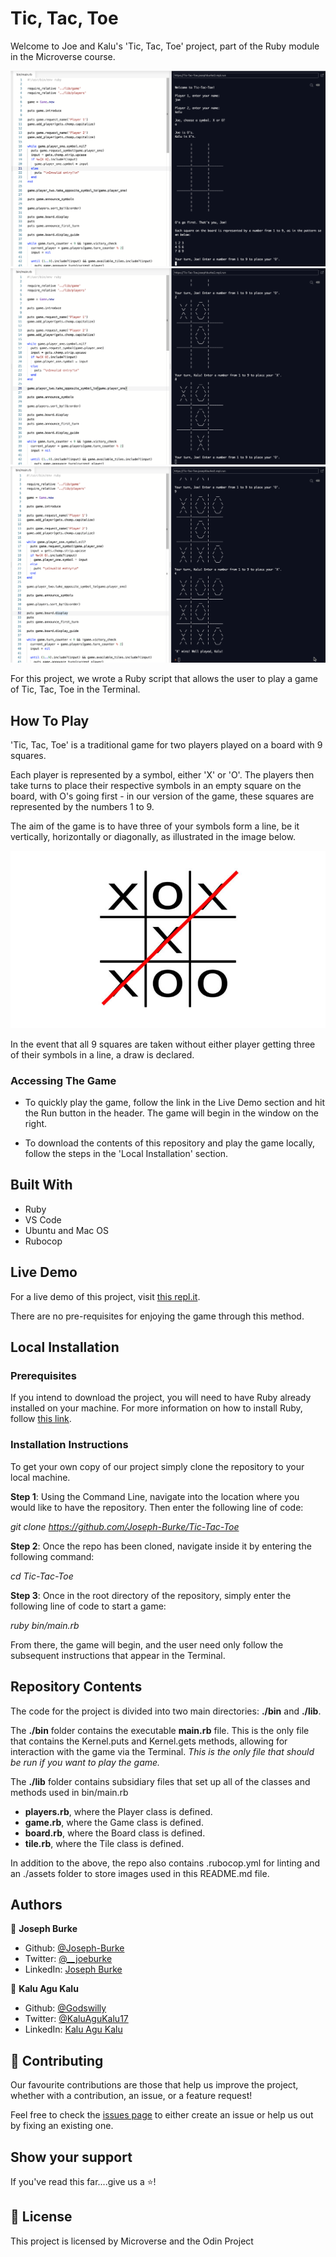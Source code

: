 # Tic, Tac, Toe

Welcome to Joe and Kalu's 'Tic, Tac, Toe' project, part of the Ruby module in the Microverse course.

!['Tic, Tac, Toe' Screenshot 1](./assets/screenshots/tic_tac_toe_screenshot_1.png)
!['Tic, Tac, Toe' Screenshot 2](./assets/screenshots/tic_tac_toe_screenshot_2.png)
!['Tic, Tac, Toe' Screenshot 3](./assets/screenshots/tic_tac_toe_screenshot_3.png)

For this project, we wrote a Ruby script that allows the user to play a game of Tic, Tac, Toe in the Terminal.

## How To Play

'Tic, Tac, Toe' is a traditional game for two players played on a board with 9 squares.

Each player is represented by a symbol, either 'X' or 'O'. The players then take turns to place their respective symbols in an empty square on the board, with O's going first - in our version of the game, these squares are represented by the numbers 1 to 9.

The aim of the game is to have three of your symbols form a line, be it vertically, horizontally or diagonally, as illustrated in the image below.

![A Winning Combination of Tic, Tac, Toe](./assets/game_instructions_image.jpg)

In the event that all 9 squares are taken without either player getting three of their symbols in a line, a draw is declared.

### Accessing The Game

- To quickly play the game, follow the link in the Live Demo section and hit the Run button in the header. The game will begin in the window on the right.

- To download the contents of this repository and play the game locally, follow the steps in the 'Local Installation' section.

## Built With

-   Ruby
-   VS Code
-   Ubuntu and Mac OS
-   Rubocop

## Live Demo

For a live demo of this project, visit [this repl.it](https://repl.it/@JosephBurke2/Tic-Tac-Toe#bin/main.rb).

There are no pre-requisites for enjoying the game through this method.

## Local Installation

### Prerequisites

If you intend to download the project, you will need to have Ruby already installed on your machine. For more information on how to install Ruby, follow [this link](https://www.ruby-lang.org/en/downloads/).

### Installation Instructions

To get your own copy of our project simply clone the repository to your local machine.

**Step 1**: Using the Command Line, navigate into the location where you would like to have the repository. Then enter the following line of code:

_git clone <https://github.com/Joseph-Burke/Tic-Tac-Toe>_

**Step 2**: Once the repo has been cloned, navigate inside it by entering the following command:

_cd Tic-Tac-Toe_

**Step 3**: Once in the root directory of the repository, simply enter the following line of code to start a game:

_ruby bin/main.rb_

From there, the game will begin, and the user need only follow the subsequent instructions that appear in the Terminal.

## Repository Contents

The code for the project is divided into two main directories: **./bin** and **./lib**.

The **./bin** folder contains the executable **main.rb** file. This is the only file that contains the Kernel.puts and Kernel.gets methods, allowing for interaction with the game via the Terminal. _This is the only file that should be run if you want to play the game._

The **./lib** folder contains subsidiary files that set up all of the classes and methods used in bin/main.rb

- **players.rb**, where the Player class is defined.
- **game.rb**, where the Game class is defined.
- **board.rb**, where the Board class is defined.
- **tile.rb**, where the Tile class is defined.

In addition to the above, the repo also contains .rubocop.yml for linting and an ./assets folder to store images used in this README.md file.

## Authors

👤 **Joseph Burke**
- Github: [@Joseph-Burke](https://github.com/Joseph-Burke)
- Twitter: [@__joeburke](https://twitter.com/__joeburke)
- LinkedIn: [Joseph Burke](https://www.linkedin.com/in/joseph-burke-b7a8261a5)

👤 **Kalu Agu Kalu**

- Github: [@Godswilly](https://github.com/Godswilly)
- Twitter: [@KaluAguKalu17](https://twitter.com/KaluAguKalu17)
- LinkedIn: [Kalu Agu Kalu](https://www.linkedin.com/in/kalu-agu-kalu/)

## 🤝 Contributing

Our favourite contributions are those that help us improve the project, whether with a contribution, an issue, or a feature request!

Feel free to check the [issues page](https://github.com/Joseph-Burke/Tic-Tac-Toe/issues) to either create an issue or help us out by fixing an existing one.

## Show your support

If you've read this far....give us a ⭐️!

## 📝 License

This project is licensed by Microverse and the Odin Project
